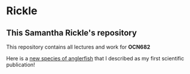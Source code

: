 # Rickle
## This **Samantha Rickle's** repository 
 This repository contains all lectures and work for **OCN682**

Here is a [new species of anglerfish](https://www.researchgate.net/publication/380771569_A_New_Species_of_the_Anglerfish_Genus_Gigantactis_Lophiiformes_Ceratioidei_from_the_Clarion_Clipperton_Zone_of_the_Eastern_North_Pacific_Ocean_an_Ecosystem_Threatened_by_Deep-Sea_Mining) that I described as my first scientific publication!

